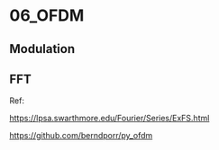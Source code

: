 # 06_OFDM

## Modulation

## FFT

Ref: 

https://lpsa.swarthmore.edu/Fourier/Series/ExFS.html

https://github.com/berndporr/py_ofdm


